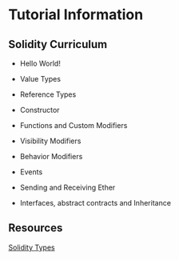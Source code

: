 # Tutorial Information

## Solidity Curriculum

- Hello World!

- Value Types

- Reference Types

- Constructor

- Functions and Custom Modifiers

- Visibility Modifiers

- Behavior Modifiers

- Events

- Sending and Receiving Ether

- Interfaces, abstract contracts and Inheritance

## Resources

[Solidity Types](https://www.bitdegree.org/learn/solidity-types)
